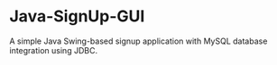# Java-SignUp-GUI
A simple Java Swing-based signup application with MySQL database integration using JDBC.
